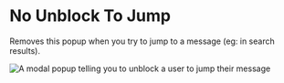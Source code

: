 # No Unblock To Jump

Removes this popup when you try to jump to a message (eg: in search results).

![A modal popup telling you to unblock a user to jump their message](https://github.com/user-attachments/assets/0e4b859d-f3b3-4101-9a83-829afb473d1e)
